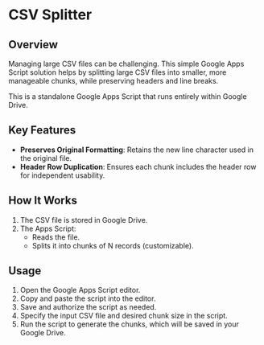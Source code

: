 # CSV Splitter

## Overview
Managing large CSV files can be challenging. This simple Google Apps Script solution helps by splitting large CSV files into smaller, more manageable chunks, while preserving headers and line breaks.

This is a standalone Google Apps Script that runs entirely within Google Drive.

## Key Features
- **Preserves Original Formatting**: Retains the new line character used in the original file.
- **Header Row Duplication**: Ensures each chunk includes the header row for independent usability.

## How It Works
1. The CSV file is stored in Google Drive.
2. The Apps Script:
    - Reads the file.
    - Splits it into chunks of N records (customizable).

## Usage
1. Open the Google Apps Script editor.
2. Copy and paste the script into the editor.
3. Save and authorize the script as needed.
4. Specify the input CSV file and desired chunk size in the script.
5. Run the script to generate the chunks, which will be saved in your Google Drive.
